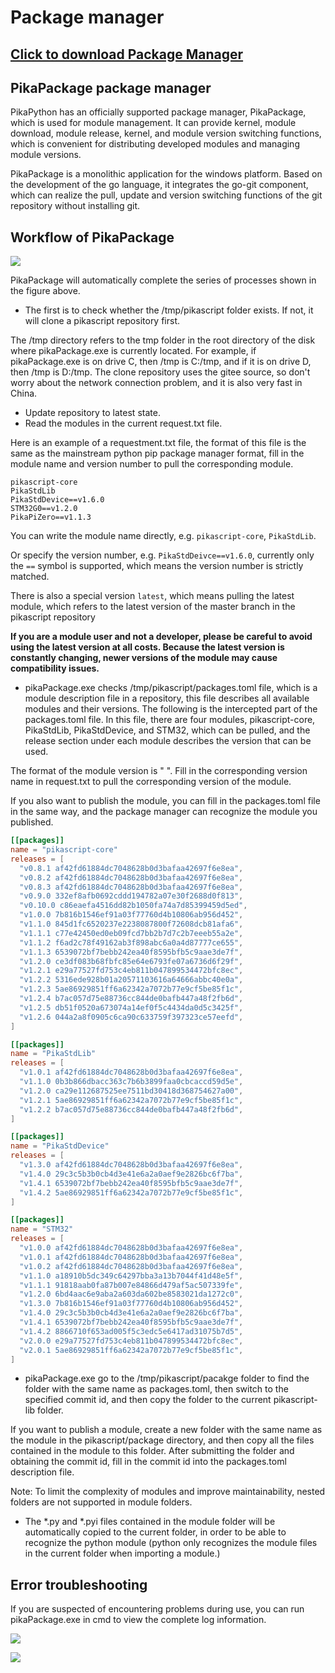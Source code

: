# Package manager

## [**Click to download Package Manager**](https://gitee.com/Lyon1998/pikapython/attach_files/1467185/download)

## PikaPackage package manager


PikaPython has an officially supported package manager, PikaPackage, which is used for module management. It can provide kernel, module download, module release, kernel, and module version switching functions, which is convenient for distributing developed modules and managing module versions.


PikaPackage is a monolithic application for the windows platform. Based on the development of the go language, it integrates the go-git component, which can realize the pull, update and version switching functions of the git repository without installing git.

## Workflow of PikaPackage

![](assets/59aa08a00bc1ea6d0fede3e80091f0bd.svg)

PikaPackage will automatically complete the series of processes shown in the figure above.

- The first is to check whether the /tmp/pikascript folder exists. If not, it will clone a pikascript repository first.

The /tmp directory refers to the tmp folder in the root directory of the disk where pikaPackage.exe is currently located.
For example, if pikaPackage.exe is on drive C, then /tmp is C:/tmp, and if it is on drive D, then /tmp is D:/tmp.
The clone repository uses the gitee source, so don't worry about the network connection problem, and it is also very fast in China. 

- Update repository to latest state.
- Read the modules in the current request.txt file.

Here is an example of a requestment.txt file, the format of this file is the same as the mainstream python pip package manager format, fill in the module name and version number to pull the corresponding module.

````
pikascript-core
PikaStdLib
PikaStdDevice==v1.6.0
STM32G0==v1.2.0
PikaPiZero==v1.1.3
````

You can write the module name directly, e.g. `pikascript-core`, `PikaStdLib`.

Or specify the version number, e.g. `PikaStdDeivce==v1.6.0`, currently only the `==` symbol is supported, which means the version number is strictly matched.

There is also a special version `latest`, which means pulling the latest module, which refers to the latest version of the master branch in the pikascript repository

**If you are a module user and not a developer, please be careful to avoid using the latest version at all costs. Because the latest version is constantly changing, newer versions of the module may cause compatibility issues.**

- pikaPackage.exe checks /tmp/pikascript/packages.toml file, which is a module description file in a repository, this file describes all available modules and their versions. The following is the intercepted part of the packages.toml file. In this file, there are four modules, pikascript-core, PikaStdLib, PikaStdDevice, and STM32, which can be pulled, and the release section under each module describes the version that can be used.

The format of the module version is "<version name> <commit id>". Fill in the corresponding version name in request.txt to pull the corresponding version of the module.

If you also want to publish the module, you can fill in the packages.toml file in the same way, and the package manager can recognize the module you published. 

````toml
[[packages]]
name = "pikascript-core"
releases = [
  "v0.8.1 af42fd61884dc7048628b0d3bafaa42697f6e8ea",
  "v0.8.2 af42fd61884dc7048628b0d3bafaa42697f6e8ea",
  "v0.8.3 af42fd61884dc7048628b0d3bafaa42697f6e8ea",
  "v0.9.0 332ef8afb0692cddd194782a07e30f2688d0f813",
  "v0.10.0 c86eaefa4516dd82b1050fa74a7d85399459d5ed",
  "v1.0.0 7b816b1546ef91a03f77760d4b10806ab956d452",
  "v1.1.0 845d1fc6520237e2238087800f72608dcb81afa6",
  "v1.1.1 c77e42450ed0eb09fcd7bb2b7d7c2b7eeeb55a2e",
  "v1.1.2 f6ad2c78f49162ab3f898abc6a0a4d87777ce655",
  "v1.1.3 6539072bf7bebb242ea40f8595bfb5c9aae3de7f",
  "v1.2.0 ce3df083b68fbfc85e64e6793fe07a6736d6f29f",
  "v1.2.1 e29a77527fd753c4eb811b047899534472bfc8ec",
  "v1.2.2 5316ede928b01a20571103616a64666abbc40e0a",
  "v1.2.3 5ae86929851ff6a62342a7072b77e9cf5be85f1c",
  "v1.2.4 b7ac057d75e88736cc844de0bafb447a48f2fb6d",
  "v1.2.5 db51f0520a673074a14ef0f5c4434da0d5c3425f",
  "v1.2.6 044a2a8f0905c6ca90c633759f397323ce57eefd",
]

[[packages]]
name = "PikaStdLib"
releases = [
  "v1.0.1 af42fd61884dc7048628b0d3bafaa42697f6e8ea",
  "v1.1.0 0b3b866dbacc363c7b6b3899faa0cbcaccd59d5e",
  "v1.2.0 ca29e112687525ee7511bd30418d368754627a00",
  "v1.2.1 5ae86929851ff6a62342a7072b77e9cf5be85f1c",
  "v1.2.2 b7ac057d75e88736cc844de0bafb447a48f2fb6d",
]

[[packages]]
name = "PikaStdDevice"
releases = [
  "v1.3.0 af42fd61884dc7048628b0d3bafaa42697f6e8ea",
  "v1.4.0 29c3c5b3b0cb4d3e41e6a2a0aef9e2826bc6f7ba",
  "v1.4.1 6539072bf7bebb242ea40f8595bfb5c9aae3de7f",
  "v1.4.2 5ae86929851ff6a62342a7072b77e9cf5be85f1c",
]

[[packages]]
name = "STM32"
releases = [
  "v1.0.0 af42fd61884dc7048628b0d3bafaa42697f6e8ea",
  "v1.0.1 af42fd61884dc7048628b0d3bafaa42697f6e8ea",
  "v1.0.2 af42fd61884dc7048628b0d3bafaa42697f6e8ea",
  "v1.1.0 a18910b5dc349c64297bba3a13b7044f41d48e5f",
  "v1.1.1 91818aab0fa87b007e84866d479af5ac507339fe",
  "v1.2.0 6bd4aac6e9aba2a603da602be8583021da1272c0",
  "v1.3.0 7b816b1546ef91a03f77760d4b10806ab956d452",
  "v1.4.0 29c3c5b3b0cb4d3e41e6a2a0aef9e2826bc6f7ba",
  "v1.4.1 6539072bf7bebb242ea40f8595bfb5c9aae3de7f",
  "v1.4.2 8866710f653ad005f5c3edc5e6417ad31075b7d5",
  "v2.0.0 e29a77527fd753c4eb811b047899534472bfc8ec",
  "v2.0.1 5ae86929851ff6a62342a7072b77e9cf5be85f1c",
]
````

- pikaPackage.exe go to the /tmp/pikascript/pacakge folder to find the folder with the same name as packages.toml, then switch to the specified commit id, and then copy the folder to the current pikascript-lib folder.

If you want to publish a module, create a new folder with the same name as the module in the pikascript/package directory, and then copy all the files contained in the module to this folder. After submitting the folder and obtaining the commit id, fill in the commit id into the packages.toml description file. 


Note: To limit the complexity of modules and improve maintainability, nested folders are not supported in module folders. 

- The *.py and *.pyi files contained in the module folder will be automatically copied to the current folder, in order to be able to recognize the python module (python only recognizes the module files in the current folder when importing a module.)
  
## Error troubleshooting

If you are suspected of encountering problems during use, you can run pikaPackage.exe in cmd to view the complete log information.
  
![](https://user-images.githubusercontent.com/88232613/171089591-535bcb5b-e14a-4a8a-88aa-4b2cf7a00604.png)
  
![](https://user-images.githubusercontent.com/88232613/171089703-b62fa85d-a23b-42aa-bece-c2042e22eded.png)
